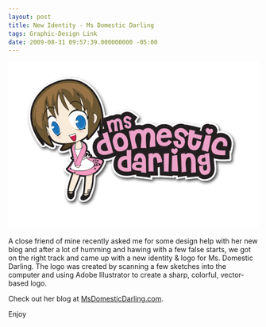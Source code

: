 ```yaml
---
layout: post
title: New Identity - Ms Domestic Darling
tags: Graphic-Design Link
date: 2009-08-31 09:57:39.000000000 -05:00
---
```

<img src="/images/domesticdarling.png" alt="" />

<p>A close friend of mine recently asked me for some design help with her new blog and after a lot of humming and hawing with a few false starts, we got on the right track and came up with a new identity &amp; logo for Ms. Domestic Darling. The logo was created by scanning a few sketches into the computer and using Adobe Illustrator to create a sharp, colorful, vector-based logo.</p>

<p>Check out her blog at <a href="http://msdomesticdarling.com">MsDomesticDarling.com</a>.</p>
<p>Enjoy</p>

